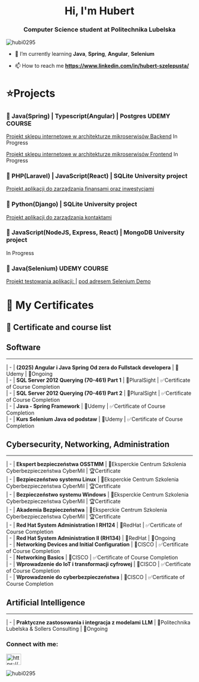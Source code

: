 <h1 align="center">Hi, I'm Hubert</h1>
<h3 align="center">Computer Science student at Politechnika Lubelska</h3>

<p align="left"> <img src="https://komarev.com/ghpvc/?username=hubi0295&label=Profile%20views&color=0e75b6&style=flat" alt="hubi0295" /> </p>

- 🌱 I’m currently learning **Java**, **Spring**, **Angular**, **Selenium**

- 📫 How to reach me **https://www.linkedin.com/in/hubert-szelepusta/**


#  ⭐Projects


###  🚀 Java(Spring) | Typescript(Angular) | Postgres UDEMY COURSE  
<p><a href = "https://github.com/Hubi0295/projektwspolny-be">Projekt sklepu internetowe w architekturze mikroserwisów Backend</a> In Progress</p>  
<p><a href = "https://github.com/Hubi0295/projektwspolny-fe">Projekt sklepu internetowe w architekturze mikroserwisów Frontend</a> In Progress</p>  

###  🚀 PHP(Laravel) | JavaScript(React) | SQLite University project  
<p><a href = "https://github.com/Hubi0295/MyFin">Projekt aplikacji do zarządzania finansami oraz inwestycjami</a></p>  


###  🚀 Python(Django) | SQLite University project  
<p><a href = "https://github.com/Hubi0295/MyFin">Projekt aplikacji do zarządzania kontaktami</a></p>  


###  🚀 JavaScript(NodeJS, Express, React) | MongoDB University project  
In Progress  

###  🚀 Java(Selenium) UDEMY COURSE  
<p>
  <a href="https://github.com/Hubi0295/SeleniumProject">Projekt testowania aplikacji: </a>    |  
  <a href="http://seleniumdemo.com/"> pod adresem Selenium Demo</a>
</p>


# 📜 My Certificates


## 📌 Certificate and course list


##                                                                    Software  
----------------------------------------------------------------------------------------------------------------------------------------------  
|      -       | **(2025) Angular i Java Spring Od zera do Fullstack developera**<t>    | 📍Udemy                                                    | 🔄Ongoing   
|      -       | **SQL Server 2012 Querying (70-461) Part 1**                        | 📍PluralSight                                               | ✅Certificate of Course Completion  
|      -       | **SQL Server 2012 Querying (70-461) Part 2**                       | 📍PluralSight                                               | ✅Certificate of Course Completion  
|      -       | **Java - Spring Framework**                                 | 📍Udemy                                                     | ✅Certificate of Course Completion  
|      -       | **Kurs Selenium Java od podstaw**                                   | 📍Udemy                                                     | ✅Certificate of Course Completion


##                                                   Cybersecurity, Networking, Administration  
----------------------------------------------------------------------------------------------------------------------------------------------
|      -       | **Ekspert bezpieczeństwa OSSTMM**                                | 📍Eksperckie Centrum Szkolenia Cyberbezpieczeństwa CyberMil | 🏆Certificate  
|      -       | **Bezpieczeństwo systemu Linux**                                    | 📍Eksperckie Centrum Szkolenia Cyberbezpieczeństwa CyberMil | 🏆Certificate  
|      -       | **Bezpieczeństwo systemu Windows**                          | 📍Eksperckie Centrum Szkolenia Cyberbezpieczeństwa CyberMil | 🏆Certificate  
|      -       | **Akademia Bezpieczeństwa**                                         | 📍Eksperckie Centrum Szkolenia Cyberbezpieczeństwa CyberMil | 🏆Certificate  
|      -       | **Red Hat System Administration I RH124**                           | 📍RedHat                                                    | ✅Certificate of Course Completion  
|      -       | **Red Hat System Administration II (RH134)**                        | 📍RedHat                                                    | 🔄Ongoing  
|      -       | **Networking Devices and Initial Configuration**                  | 📍CISCO                                                     | ✅Certificate of Course Completion  
|      -       | **Networking Basics**                                               | 📍CISCO                                                     | ✅Certificate of Course Completion  
|      -       | **Wprowadzenie do IoT i transformacji cyfrowej**                    | 📍CISCO                                                     | ✅Certificate of Course Completion  
|      -       | **Wprowadzenie do cyberbezpieczeństwa**                             | 📍CISCO                                                     | ✅Certificate of Course Completion  


##                                                   Artificial Intelligence
---------------------------------------------------------------------------------------------------------------------------------------------- 
|      -       | **Praktyczne zastosowania i integracja z modelami LLM**                        | 📍Politechnika Lubelska & Sollers Consulting    | 🔄Ongoing  


<h3 align="left">Connect with me:</h3>
<p align="left">
<a href="https://www.linkedin.com/in/hubert-szelepusta-202342232/" target="blank"><img align="center" src="https://raw.githubusercontent.com/rahuldkjain/github-profile-readme-generator/master/src/images/icons/Social/linked-in-alt.svg" alt="https://www.linkedin.com/in/hubert-szelepusta-202342232/" height="30" width="40" /></a>
</p>

<p><img align="center" src="https://github-readme-streak-stats.herokuapp.com/?user=hubi0295&" alt="hubi0295" /></p>
